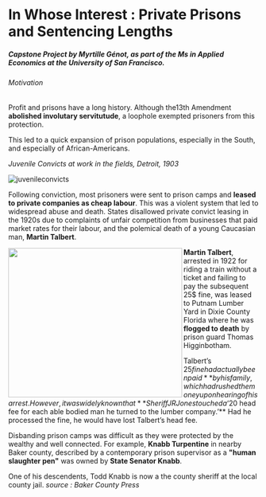 # In Whose Interest : Private Prisons and Sentencing Lengths 

##### Capstone Project by Myrtille Génot, as part of the Ms in Applied Economics at the University of San Francisco. 



###### Motivation

Profit and prisons have a long history. Although the13th Amendment **abolished involutary servitutude**, a loophole exempted prisoners from this protection. 

This led to a quick expansion of prison populations, especially in the South, and especially of African-Americans.

*Juvenile Convicts at work in the fields, Detroit, 1903*

![juvenileconvicts](/Users/myrtillegenot/Desktop/portfolio/oklahoma/scripts/photos/juvenileconvicts.jpg)



Following conviction, most prisoners were sent to prison camps and **leased to private companies as cheap labour**. This was a violent system that led to widespread abuse and death. States disallowed private convict leasing in the 1920s due to complaints of unfair competition from businesses that paid market rates for their labour, and the polemical death of a young Caucasian man, **Martin Talbert**.



<img align="left" src="/Users/myrtillegenot/Desktop/portfolio/oklahoma/scripts/photos/martintalbert.jpg"  height="300" width="350"/>**Martin Talbert**, arrested in 1922 for riding a train without a ticket and failing to pay the subsequent 25$ fine, was leased to Putnam Lumber Yard in Dixie County Florida where he was **flogged to death** by prison guard Thomas Higginbotham.

Talbert’s $25 fine had actually been paid** by his family, which had rushed the money upon hearing of his arrest. However, it was widely known that **Sheriff J R Jones touched a ‘$20 head fee for each able bodied man he turned to the lumber company.’** Had he processed the fine, he would have lost Talbert’s head fee.

Disbanding prison camps was difficult as they were protected by the wealthy and well connected. For example, **Knabb Turpentine** in nearby Baker county, described by a contemporary prison supervisor as a **"human slaughter pen"** was owned by **State Senator Knabb**.

One of his descendents, Todd Knabb is now a the county sheriff at the local county jail.  *source : Baker County Press*

